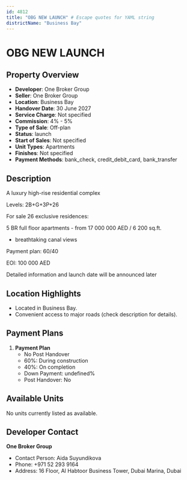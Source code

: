 ```yaml
---
id: 4812
title: "OBG NEW LAUNCH" # Escape quotes for YAML string
districtName: "Business Bay"
---
```


# OBG NEW LAUNCH

## Property Overview
- **Developer**: One Broker Group
- **Seller**: One Broker Group
- **Location**: Business Bay
- **Handover Date**: 30 June 2027
- **Service Charge**: Not specified
- **Commission**: 4% - 5%
- **Type of Sale**: Off-plan
- **Status**: launch
- **Start of Sales**: Not specified
- **Unit Types**: Apartments
- **Finishes**: Not specified
- **Payment Methods**: bank_check, credit_debit_card, bank_transfer

## Description
A luxury high-rise residential complex

Levels: 2B+G+3P+26



For sale 26 exclusive residences:

5 BR full floor apartments - from 17 000 000 AED / 6 200 sq.ft.



- breathtaking canal views



Payment plan: 60/40



EOI: 100 000 AED



Detailed information and launch date will be announced later

## Location Highlights
- Located in Business Bay.
- Convenient access to major roads (check description for details).

## Payment Plans
1. **Payment Plan**
   - No Post Handover
   - 60%: During construction
   - 40%: On completion
   - Down Payment: undefined%
   - Post Handover: No

## Available Units
No units currently listed as available.

## Developer Contact
**One Broker Group**
- Contact Person: Aida Suyundikova
- Phone: +971 52 293 9164
- Address: 16 Floor, Al Habtoor Business Tower, Dubai Marina, Dubai
